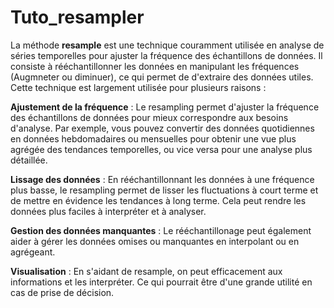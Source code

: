# Tuto_resampler

La méthode **resample** est une technique couramment utilisée en analyse de séries temporelles pour ajuster la fréquence des échantillons de données. Il consiste à rééchantillonner les données en manipulant les fréquences (Augmneter ou diminuer), ce qui permet de d'extraire des données utiles. Cette technique est largement utilisée pour plusieurs raisons :

**Ajustement de la fréquence** : Le resampling permet d'ajuster la fréquence des échantillons de données pour mieux correspondre aux besoins d'analyse. Par exemple, vous pouvez convertir des données quotidiennes en données hebdomadaires ou mensuelles pour obtenir une vue plus agrégée des tendances temporelles, ou vice versa pour une analyse plus détaillée.

**Lissage des données** : En rééchantillonnant les données à une fréquence plus basse, le resampling permet de lisser les fluctuations à court terme et de mettre en évidence les tendances à long terme. Cela peut rendre les données plus faciles à interpréter et à analyser.

**Gestion des données manquantes** : Le rééchantillonage peut également aider à gérer les données omises ou manquantes en interpolant ou en agrégeant.

**Visualisation** : En s'aidant de resample, on peut efficacement aux informations et les interpréter. Ce qui pourrait être d'une grande utilité en cas de prise de décision.
